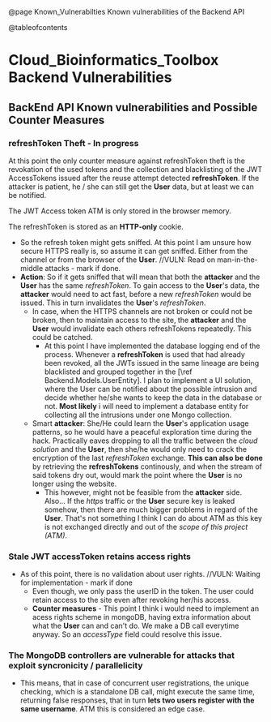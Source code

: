 @page Known_Vulnerabilties Known vulnerabilities of the Backend API

@tableofcontents

# Cloud_Bioinformatics_Toolbox Backend Vulnerabilities

## BackEnd API Known vulnerabilities and Possible Counter Measures

### refreshToken Theft - In progress

At this point the only counter measure against refreshToken theft is the revokation of the used tokens and the collection and blacklisting of the JWT AccessTokens issued after the reuse attempt detected __refreshToken__. If the attacker is patient, he / she can still get the **User** data, but at least we can be notified.

The JWT Access token ATM is only stored in the browser memory.

The refreshToken is stored as an **HTTP-only** cookie.

* So the refresh token might gets sniffed. At this point I am unsure how secure HTTPS really is, so assume it can get sniffed. Either from the channel or from the browser of the **User**. //VULN: Read on man-in-the-middle attacks - mark if done.
* **Action**: So if it gets sniffed that will mean that both the **attacker** and the **User** has the same _refreshToken_. To gain access to the **User**'s data, the **attacker** would need to act fast, before a new _refreshToken_ would be issued. This in turn invalidates the **User**'s _refreshToken_.
  * In case, when the HTTPS channels are not broken or could not be broken, then to maintain access to the site, the **attacker** and the **User** would invalidate each others refreshTokens repeatedly. This could be catched. 
    * At this point I have implemented the database logging end of the process. Whenever a __refreshToken__ is used that had already been revoked, all the JWTs issued in the same lineage are being blacklisted and grouped together in the [\ref Backend.Models.UserEntity]. I plan to implement a UI solution, where the User can be notified about the possible intrusion and decide whether he/she wants to keep the data in the database or not. **Most likely** i will need to implement a database entity for collecting all the intrusions under one Mongo collection.
  * Smart **attacker**: She/He could learn the **User**'s application usage patterns, so he would have a peaceful exploration time during the hack. Practically eaves dropping to all the traffic between the _cloud solution_ and the **User**, then she/he would only need to crack the encryption of the last _refreshToken_ exchange. **This can also be done** by retrieving the __refreshTokens__ continously, and when the stream of said tokens dry out, would mark the point where the **User** is no longer using the website.
    * This however, might not be feasible from the **attacker** side. Also... If the _https_ traffic or the **User** secure key is leaked somehow, then there are much bigger problems in regard of the **User**. That's not something I think I can do about ATM as this key is not exchanged directly and out of the _scope of this project (ATM)_.

### Stale JWT accessToken retains access rights
* As of this point, there is no validation about user rights. //VULN: Waiting for implementation - mark if done
  * Even though, we only pass the userID in the token. The user could retain access to the site even after revoking her/his access.
  * **Counter measures** - This point I think i would need to implement an acess rights scheme in mongoDB, having extra information about what the **User** can and can't do. We make a DB call everytime anyway. So an _accessType_ field could resolve this issue.

### The MongoDB controllers are vulnerable for attacks that exploit syncronicity / parallelicity
* This means, that in case of concurrent user registrations, the unique checking, which is a standalone DB call, might execute the same time, returning false responses, that in turn **lets two users register with the same username**. ATM this is considered an edge case.